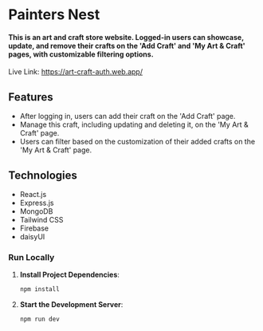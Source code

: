 # Painters Nest
#### This is an art and craft store website. Logged-in users can showcase, update, and remove their crafts on the 'Add Craft' and 'My Art & Craft' pages, with customizable filtering options.

Live Link: https://art-craft-auth.web.app/

## Features
- After logging in, users can add their craft on the 'Add Craft' page.
- Manage this craft, including updating and deleting it, on the 'My Art & Craft' page.
- Users can filter based on the customization of their added crafts on the 'My Art & Craft' page.

## Technologies

- React.js
- Express.js
- MongoDB
- Tailwind CSS
- Firebase
- daisyUI

### Run Locally

1. **Install Project Dependencies**:
   ```sh
   npm install
2. **Start the Development Server**:
    ```sh
    npm run dev

